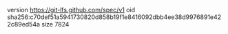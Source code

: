 version https://git-lfs.github.com/spec/v1
oid sha256:c70def51a5941730820d858b19f1e8416092dbb4ee38d9976891e422c89ed54a
size 7824
